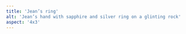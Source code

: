 ```yaml
---
title: 'Jean’s ring'
alt: 'Jean’s hand with sapphire and silver ring on a glinting rock'
aspect: '4x3'
---
```

